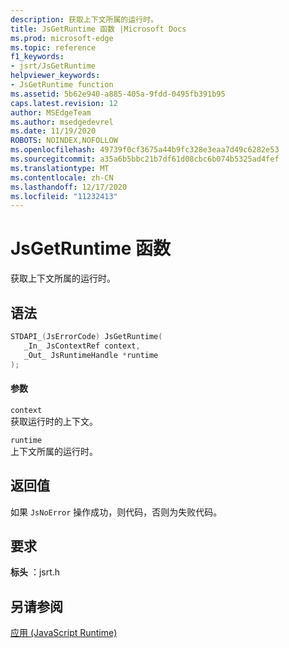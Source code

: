 ```yaml
---
description: 获取上下文所属的运行时。
title: JsGetRuntime 函数 |Microsoft Docs
ms.prod: microsoft-edge
ms.topic: reference
f1_keywords:
- jsrt/JsGetRuntime
helpviewer_keywords:
- JsGetRuntime function
ms.assetid: 5b62e940-a885-405a-9fdd-0495fb391b95
caps.latest.revision: 12
author: MSEdgeTeam
ms.author: msedgedevrel
ms.date: 11/19/2020
ROBOTS: NOINDEX,NOFOLLOW
ms.openlocfilehash: 49739f0cf3675a44b9fc328e3eaa7d49c6282e53
ms.sourcegitcommit: a35a6b5bbc21b7df61d08cbc6b074b5325ad4fef
ms.translationtype: MT
ms.contentlocale: zh-CN
ms.lasthandoff: 12/17/2020
ms.locfileid: "11232413"
---
```

# JsGetRuntime 函数

获取上下文所属的运行时。  
  
## 语法  
  
```cpp  
STDAPI_(JsErrorCode) JsGetRuntime(  
   _In_ JsContextRef context,  
   _Out_ JsRuntimeHandle *runtime  
);  
```  
  
#### 参数  
 `context`  
 获取运行时的上下文。  
  
 `runtime`  
 上下文所属的运行时。  
  
## 返回值  
 如果 `JsNoError` 操作成功，则代码，否则为失败代码。  
  
## 要求  
 **标头** ：jsrt.h  
  
## 另请参阅  
 [应用 (JavaScript Runtime)](../chakra-hosting/reference-javascript-runtime.md)

